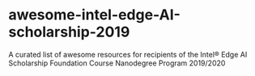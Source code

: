 # awesome-intel-edge-AI-scholarship-2019
A curated list of awesome resources for recipients of the Intel® Edge AI Scholarship Foundation Course Nanodegree Program 2019/2020

